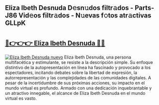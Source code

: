 ## Eliza Ibeth Desnuda D𝚎sn𝚞dos filtr𝚊dos - Parts-J86 Vid𝚎os filtr𝚊dos - N𝚞evas f𝚘tos atr𝚊ctivas GLLpK

# <h2><a href="http://mb05wy.tromn.icu/?c=Eliza+Ibeth+Desnuda">🔗👉👉👉 Eliza Ibeth Desnuda 🔗🔗</a></h2>

[![Eliza Ibeth Desnuda nuevo](https://i.imgur.com/pEAQMta.gif)](http://mb05wy.tromn.icu/?c=Eliza+Ibeth+Desnuda)
Eliza Ibeth Desnuda, una persona multifacética y estimulante, se resiste a la descripción simple. Su enfoque distintivo de la autopresentación en línea ha fascinado y provocado a los espectadores, incitando debates sobre la libertad de expresión, la autorrepresentación y las complejidades de las comunidades digitales. A pesar de la incertidumbre de sus próximas acciones, su impacto en el mundo virtual es profundo. Armado con una dedicación inquebrantable y un atractivo innegable, el alcance de Eliza Ibeth Desnuda en el mundo virtual es vasto.

